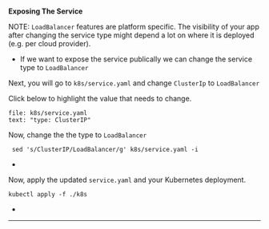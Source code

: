 
### 
**Exposing The Service**

NOTE: `LoadBalancer` features are platform specific. The visibility of your app after changing the service type might depend a lot on where it is deployed (e.g. per cloud provider).


*   If we want to expose the service publically we can change the service type to `LoadBalancer`

Next, you will go to `k8s/service.yaml` and change `ClusterIp` to `LoadBalancer`

Click below to highlight the value that needs to change.
```editor:select-matching-text
file: k8s/service.yaml
text: "type: ClusterIP"
```

Now, change the the type to `LoadBalancer`
```execute-1
 sed 's/ClusterIP/LoadBalancer/g' k8s/service.yaml -i
```

*   

Now, apply the updated `service.yaml` and your Kubernetes deployment.
```execute-1
kubectl apply -f ./k8s
```

*   



---


